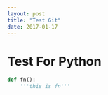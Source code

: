 ```yaml
---
layout: post
title: "Test Git"
date: 2017-01-17
---
```

# Test For Python
```python
def fn():
    '''this is fn''' 
```
